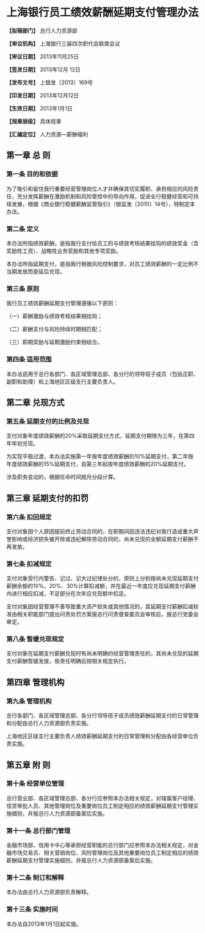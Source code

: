 # 上海银行员工绩效薪酬延期支付管理办法

**【拟稿部门】** 总行人力资源部

**【审议机构】** 上海银行三届四次职代会联席会议

**【审议日期】** 2013年11月25日

**【签发日期】** 2013年12月  12日

**【发布文号】** 上银发〔2013〕169号

**【印发日期】** 2013年12月12日

**【生效日期】** 2013年1月1日

**【规章层级】** 具体规章

**【汇编定位】** 人力资源—薪酬福利

## 第一章  总  则

### 第一条  目的和依据

为了吸引和留住我行重要经营管理岗位人才并确保其切实履职、承担相应的风险责任，充分发挥薪酬在激励机制和风险管控中的导向作用，促进全行稳健经营和可持续发展，根据《商业银行稳健薪酬监管指引》（银监发〔2010〕14号），特制定本办法。

### 第二条  定义

本办法所指绩效薪酬，是指我行支付给员工的与绩效考核结果挂钩的绩效奖金（含奖励性工资）、战略性业务奖励和其他专项奖励。

本办法所指延期支付，是指我行根据风险控制要求，对员工绩效薪酬的一定比例不当期发放而是延后兑现。

### 第三条  原则

我行员工绩效薪酬延期支付管理遵循以下原则：

（一）薪酬激励与绩效考核结果相挂钩；

（二）薪酬支付与风险持续时期相匹配；

（三）即期奖励与延期激励约束相结合。

### 第四条  适用范围

本办法适用于总行各部门、各区域管理总部、各分行的领导班子成员（包括正职、副职和助理）和上海地区区级支行主要负责人。

## 第二章  兑现方式

### 第五条  延期支付的比例及兑现

支付对象年度绩效薪酬的20%采取延期支付方式，延期支付期限为三年，在第四年年初兑现。

为实现平稳过渡，本办法实施第一年按年度绩效薪酬的10%延期支付，第二年按年度绩效薪酬的15%延期支付，自第三年起按年度绩效薪酬的20%延期支付。

涉及职务变动的，根据任命时间按月分段计算。

## 第三章  延期支付的扣罚

### 第六条  扣回规定

支付对象因个人原因提前终止劳动合同的，在职期间因违法违纪对我行造成重大声誉影响或经济损失被开除或违纪解除劳动合同的，尚未兑现的全额延期支付薪酬不再发放。

### 第七条  扣减规定

支付对象受行内警告、记过、记大过纪律处分的，原则上分别按尚未兑现延期支付薪酬余额的10%、20%、30%计算扣减额，并在最近一年度应兑现延期支付薪酬内进行相应扣减，不足部分在次年应兑现额中扣足。

支付对象因经营管理不善导致重大资产损失或其他情况的，其延期支付薪酬扣减标准由相关职能部门提出问责处罚方案报总行问责督查委员会审核后，报总行党委会审定。

### 第八条  暂缓兑现规定

支付对象在延期支付薪酬兑现时有尚未明确的经营管理责任的，其尚未兑现的延期支付薪酬暂缓发放，俟责任明确后按相关规定执行。

## 第四章  管理机构

### 第九条  管理机构

总行各部门、各区域管理总部、各分行领导班子成员绩效薪酬延期支付的日常管理和分配由总行人力资源部负责实施。

上海地区区级支行主要负责人绩效薪酬延期支付的日常管理和分配由各经营单位负责实施。

## 第五章  附  则

### 第十条  经营单位管理

总行营业部、各区域管理总部、各分行应参照本办法相关规定，对辖属客户经理、信贷审批人员、其他管理岗位及重要岗位员工制定相应的绩效薪酬延期支付管理实施细则，并报总行人力资源部备案后实施。

### 第十一条  总行部门管理

金融市场部、信用卡中心等承担经营职能的总行部门应参照本办法相关规定，对金融市场交易员、相关营销岗位、风险管理岗位及其他重要岗位员工制定相应的绩效薪酬延期支付管理实施细则，并报总行人力资源部备案后实施。

### 第十二条  制订和解释

本办法由总行人力资源部负责解释。

### 第十三条  实施时间

本办法自2013年1月1日起实施。

